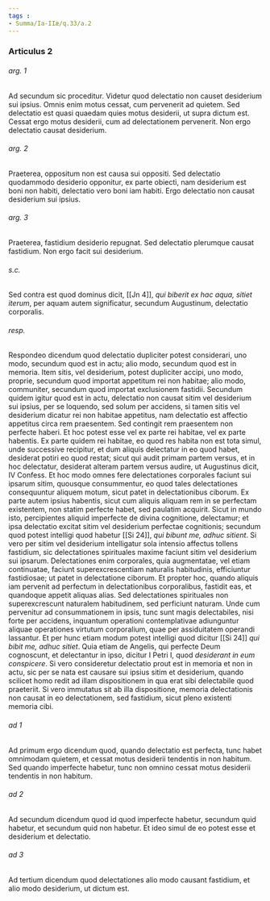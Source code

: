 ```yaml
---
tags : 
- Summa/Ia-IIæ/q.33/a.2
---
```


### Articulus 2

###### arg. 1
Ad secundum sic proceditur. Videtur quod delectatio non causet desiderium sui ipsius. Omnis enim motus cessat, cum pervenerit ad quietem. Sed delectatio est quasi quaedam quies motus desiderii, ut supra dictum est. Cessat ergo motus desiderii, cum ad delectationem pervenerit. Non ergo delectatio causat desiderium.

###### arg. 2
Praeterea, oppositum non est causa sui oppositi. Sed delectatio quodammodo desiderio opponitur, ex parte obiecti, nam desiderium est boni non habiti, delectatio vero boni iam habiti. Ergo delectatio non causat desiderium sui ipsius.

###### arg. 3
Praeterea, fastidium desiderio repugnat. Sed delectatio plerumque causat fastidium. Non ergo facit sui desiderium.

###### s.c.
Sed contra est quod dominus dicit, [[Jn 4]], *qui biberit ex hac aqua, sitiet iterum*, per aquam autem significatur, secundum Augustinum, delectatio corporalis.

###### resp.
Respondeo dicendum quod delectatio dupliciter potest considerari, uno modo, secundum quod est in actu; alio modo, secundum quod est in memoria. Item sitis, vel desiderium, potest dupliciter accipi, uno modo, proprie, secundum quod importat appetitum rei non habitae; alio modo, communiter, secundum quod importat exclusionem fastidii. Secundum quidem igitur quod est in actu, delectatio non causat sitim vel desiderium sui ipsius, per se loquendo, sed solum per accidens, si tamen sitis vel desiderium dicatur rei non habitae appetitus, nam delectatio est affectio appetitus circa rem praesentem. Sed contingit rem praesentem non perfecte haberi. Et hoc potest esse vel ex parte rei habitae, vel ex parte habentis. Ex parte quidem rei habitae, eo quod res habita non est tota simul, unde successive recipitur, et dum aliquis delectatur in eo quod habet, desiderat potiri eo quod restat; sicut qui audit primam partem versus, et in hoc delectatur, desiderat alteram partem versus audire, ut Augustinus dicit, IV Confess. Et hoc modo omnes fere delectationes corporales faciunt sui ipsarum sitim, quousque consummentur, eo quod tales delectationes consequuntur aliquem motum, sicut patet in delectationibus ciborum. Ex parte autem ipsius habentis, sicut cum aliquis aliquam rem in se perfectam existentem, non statim perfecte habet, sed paulatim acquirit. Sicut in mundo isto, percipientes aliquid imperfecte de divina cognitione, delectamur; et ipsa delectatio excitat sitim vel desiderium perfectae cognitionis; secundum quod potest intelligi quod habetur [[Si 24]], *qui bibunt me, adhuc sitient*. Si vero per sitim vel desiderium intelligatur sola intensio affectus tollens fastidium, sic delectationes spirituales maxime faciunt sitim vel desiderium sui ipsarum. Delectationes enim corporales, quia augmentatae, vel etiam continuatae, faciunt superexcrescentiam naturalis habitudinis, efficiuntur fastidiosae; ut patet in delectatione ciborum. Et propter hoc, quando aliquis iam pervenit ad perfectum in delectationibus corporalibus, fastidit eas, et quandoque appetit aliquas alias. Sed delectationes spirituales non superexcrescunt naturalem habitudinem, sed perficiunt naturam. Unde cum pervenitur ad consummationem in ipsis, tunc sunt magis delectabiles, nisi forte per accidens, inquantum operationi contemplativae adiunguntur aliquae operationes virtutum corporalium, quae per assiduitatem operandi lassantur. Et per hunc etiam modum potest intelligi quod dicitur [[Si 24]] *qui bibit me, adhuc sitiet*. Quia etiam de Angelis, qui perfecte Deum cognoscunt, et delectantur in ipso, dicitur I Petri I, quod *desiderant in eum conspicere*. Si vero consideretur delectatio prout est in memoria et non in actu, sic per se nata est causare sui ipsius sitim et desiderium, quando scilicet homo redit ad illam dispositionem in qua erat sibi delectabile quod praeteriit. Si vero immutatus sit ab illa dispositione, memoria delectationis non causat in eo delectationem, sed fastidium, sicut pleno existenti memoria cibi.

###### ad 1
Ad primum ergo dicendum quod, quando delectatio est perfecta, tunc habet omnimodam quietem, et cessat motus desiderii tendentis in non habitum. Sed quando imperfecte habetur, tunc non omnino cessat motus desiderii tendentis in non habitum.

###### ad 2
Ad secundum dicendum quod id quod imperfecte habetur, secundum quid habetur, et secundum quid non habetur. Et ideo simul de eo potest esse et desiderium et delectatio.

###### ad 3
Ad tertium dicendum quod delectationes alio modo causant fastidium, et alio modo desiderium, ut dictum est.

